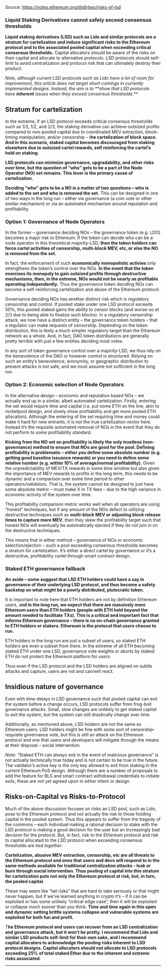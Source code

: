 Source: https://notes.ethereum.org/@djrtwo/risks-of-lsd
### Liquid Staking Derivatives cannot safely exceed consensus thresholds

**Liquid staking derivatives (LSD) such as Lido and similar protocols are a stratum for cartelization and induce significant risks to the Ethereum protocol and to the associated pooled capital when exceeding critical consensus thresholds.** Capital allocators should be aware of the risks on their capital and allocate to alternative protocols. LSD protocols should self-limit to avoid centralization and protocol risk that can ultimately destroy their product.

_Note, although current LSD protocols such as Lido have a lot of room for improvement, this article does not target short-comings in currently implemented designs. Instead, the aim is to **show that LSD protocols have **inherent** issues when they exceed consensus thresholds._**

## Stratum for cartelization

In the extreme, if an LSD protocol exceeds critical consensus thresholds such as 1/3, 1/2, and 2/3, the staking derivative can achieve outsized profits compared to non-pooled capital due to coordinated MEV extraction, block-timing manipulation, and/or censorship – t**he cartelization of block space. And in this scenario, staked capital becomes discouraged from staking elsewhere due to outsized cartel rewards, self reinforcing the cartel’s hold on staking.**

**LSD protocols can minimize governance, upgradability, and other risks over time, but the question of “who” gets to be a part of the Node Operator (NO) set remains. This lever is the primary cause of cartelization.**

**Deciding “who” gets to be a NO is a matter of two questions – who is added to the set and who is removed the set.** This can be designed in one of two ways in the long run – either via governance (a coin vote or other similar mechanism) or via an automated mechanism around reputation and profitability.

### Option 1: Governance of Node Operators

In the former – governance deciding NOs – the governance token (e.g. LDO) becomes a major risk to Ethereum. If the token can decide who can be a node operator in this theoretical majority-LSD, **then the token holders can force cartel activities of censorship, multi-block MEV, etc, or else the NO is removed from the set.**

In fact, the enforcement of such **economically monopolistic activies** only strengthens the token’s control over the NOs. **In the event that the token exercises its monopoly to gain outsized profits through destructive mechanisms, then, in the extreme, NOs would not be nearly as profitable operating independently.** Thus the governance token deciding NOs can become a self-reinforcing cartelization and abuse of the Ethereum protocol.

Governance deciding NOs has another distinct risk which is regulatory censorship and control. If pooled stake under one LSD protocol exceeds 50%, this pooled staked gains the ability to censor blocks (and worse-so at 2/3 due to being able to finalize such blocks). In a regulatory censorship attack, we now have a distinct entity – the governance token holders – that a regulator can make requests of censorship. Depending on the token distribution, this is likely a much simpler regulatory target than the Ethereum network as a whole. And, in fact, DAO token distributions are generally pretty terrible with just a few entities deciding most votes.

In any sort of token governance control over a majority-LSD, we thus rely on the benevolence of the DAO or however control is structured. Relying on such an entity’s benevolence, anonymity, or geographic distribution to prevent attacks is not safe, and we must assume not sufficient in the long run.

### Option 2: Economic selection of Node Operators

In the alternative design – economic and reputation based NOs – we actually end up in a similar, albeit automated cartelization. Firstly, entering the set would require time and capital (i.e. put some ETH on the line, akin to rocketpool design, and slowly show profitability and get more pooled ETH allocation). Although the entering of the set requiring time and money could make it hard for new entrants, it is not the true cartelization vector here. Instead it’s the requisite automated removal of NOs in the event that they do not perform to some profitability standard.

**Kicking from the NO set on profitability is likely the only trustless (non-governance) method to ensure that NOs are good for the pool. Defining profitability is problematic – either you define some absolute number (e.g. getting good baseline issuance rewards) or you need to define some relative number (e.g. within 10% of average/normal profitability).** Given the unpredictability of MEV/TX rewards in some time window but also given the importance of MEV rewards to profits in the long term, this needs to be dynamic and a comparison over some time period to other operators/validators. That is, the system cannot be designed to just have some absolute metric – must make X in TX fees – due to the high variance in economic activity of the system over time.

This profitability comparison metric works well when all operators are using “honest” techniques, but if any amount of the NOs defect to utilizing destructive techniques such as **multi-block MEV or adjusting block release times to capture more MEV**, then they skew the profitability target such that honest NOs will eventually be automatically ejected if they do not join in on the destructive techniques.

This means that in either method – governance of NOs or economic selection/ejection – such a pool exceeding consensus thresholds becomes a stratum for cartelization. It’s either a direct cartel by governance or it’s a destructive, profitability cartel through smart contract design.

### Staked ETH governance fallback

**An aside – some suggest that LSD ETH holders could have a say in governance of their underlying LSD protocol, and thus become a safety backstop on what might be a poorly distributed, plutocratic token.**

It is important to note here that ETH holders are not by definition Ethereum users, a**nd in the long run, we expect that there are massively more Ethereum _users_ than ETH _holders_ (people with ETH held beyond the amount needed to facilitate TXs). This is a critical and important fact that informs Ethereum governance – there is no on-chain governance granted to ETH holders or stakers. Ethereum is the protocol that _users_ choose to run.**

ETH holders in the long run are just a subset of users, so staked ETH holders are even a subset from there. In the extreme of all ETH becoming staked ETH under one LSD, governance vote weights or aborts by staked ETH do not protect the Ethereum platform for _users_.

Thus even if the LSD protocol and the LSD holders are aligned on subtle attacks and capture, users are not and can/will react.

## Insidious nature of governance

Even with time-delays in LSD governance such that pooled capital can exit the system before a change occurs, LSD protocols suffer from frog-boil governance attacks. Small, slow changes are unlikely to get staked capital to exit the system, but the system can still drastically change over time.

Additionally, as mentioned above, LSD holders are not the same as Ethereum users. LSD holders might be fine with some sort of censorship-requisite governance vote, but this is still an attack on the Ethereum protocol and one that users and developers will mitigate through the means at their disposal – social intervention.

_Note_: “Staked ETH can always exit in the event of malicious governance” is not actually technically true today and is not certain to be true in the future. The validator’s active key is the only key allowed to exit from staking in the current Ethereum PoS design. Although there are a number of proposals to add the feature for BLS and smart contract withdrawal credentials to initiate exits, these are not yet agreed upon in either intent or design.

## Risks-on-Capital vs Risks-to-Protocol

Much of the above discussion focuses on risks an LSD pool, such as Lido, pose to the Ethereum protocol and not actually the risk to those holding capital in the pooled system. Thus this appears to suffer from the tragedy of the commons – each individual making a rational decision to stake with the LSD protocol is making a good decision for the user but an increasingly bad decision for the protocol. But, in fact, risk to the Ethereum protocol and risk to capital allocated to the LSD protocol when exceeding consensus thresholds are _tied together_.

**Cartelization, abusive MEV extraction, censorship, etc are all threats to the Ethereum protocol and ones that users and devs will respond to in the same methods available for traditional centralization attacks - leak or burn through social intervention. Thus pooling of capital into this stratum for cartelization puts not only the Ethereum protocol at risk, but, in turn, the pooled capital.**

These may seem like “tail risks” that are hard to take seriously or that might never happen, but if we’ve learned anything in crypto it’s – if it can be exploited or has some unlikely “critical edge case”, then it will be exploited or collapse much sooner than you think. **Time and time again in this open and dynamic setting brittle systems collapse and vulnerable systems are exploited for both fun and profit.**

T**he Ethereum protocol and users can recover from an LSD centralization and governance attack, but it won’t be pretty. I recommend that Lido and similar LSD products self-limit for their own sake, and I recommend capital allocators to acknowledge the pooling risks inherent to LSD protocol designs. Capital allocators should not allocate to LSD protocols exceeding 25% of total staked Ether due to the inherent and extreme risks associated**.

---

**[](https://notes.ethereum.org/)**